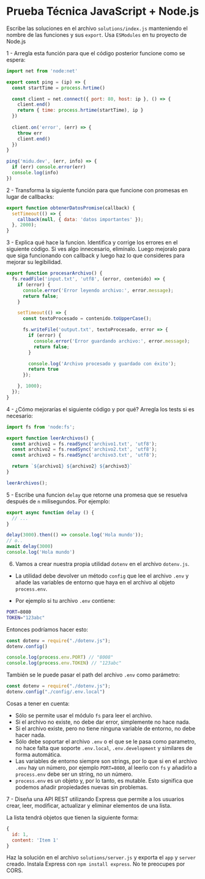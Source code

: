 # Prueba Técnica JavaScript + Node.js

Escribe las soluciones en el archivo `solutions/index.js` manteniendo el nombre de las funciones y sus `export`. Usa `ESModules` en tu proyecto de Node.js

1 - Arregla esta función para que el código posterior funcione como se espera:

```javascript
import net from 'node:net'

export const ping = (ip) => {
  const startTime = process.hrtime()

  const client = net.connect({ port: 80, host: ip }, () => {
    client.end()
    return { time: process.hrtime(startTime), ip }
  })
  
  client.on('error', (err) => {
    throw err
    client.end()
  })
}

ping('midu.dev', (err, info) => {
  if (err) console.error(err)
  console.log(info)
})
```

2 - Transforma la siguiente función para que funcione con promesas en lugar de callbacks:

```javascript
export function obtenerDatosPromise(callback) {
  setTimeout(() => {
    callback(null, { data: 'datos importantes' });
  }, 2000);
}
```

3 - Explica qué hace la funcion. Identifica y corrige los errores en el siguiente código. Si ves algo innecesario, elimínalo. Luego mejoralo para que siga funcionando con callback y luego haz lo que consideres para mejorar su legibilidad.

```javascript
export function procesarArchivo() {
  fs.readFile('input.txt', 'utf8', (error, contenido) => {
    if (error) {
      console.error('Error leyendo archivo:', error.message);
      return false;
    }

    setTimeout(() => {
      const textoProcesado = contenido.toUpperCase();

      fs.writeFile('output.txt', textoProcesado, error => {
        if (error) {
          console.error('Error guardando archivo:', error.message);
          return false;
        }

        console.log('Archivo procesado y guardado con éxito');
        return true
      });

    }, 1000);
  });
}
```

4 - ¿Cómo mejorarías el siguiente código y por qué? Arregla los tests si es necesario:

```javascript
import fs from 'node:fs';

export function leerArchivos() {
  const archivo1 = fs.readSync('archivo1.txt', 'utf8');
  const archivo2 = fs.readSync('archivo2.txt', 'utf8');
  const archivo3 = fs.readSync('archivo3.txt', 'utf8');

  return `${archivo1} ${archivo2} ${archivo3}`
}

leerArchivos();
```

5 - Escribe una funcion `delay` que retorne una promesa que se resuelva después de `n` milisegundos. Por ejemplo:

```javascript
export async function delay () {
  // ...
}

delay(3000).then(() => console.log('Hola mundo'));
// o..
await delay(3000)
console.log('Hola mundo')
```

6. Vamos a crear nuestra propia utilidad `dotenv` en el archivo `dotenv.js`.

- La utilidad debe devolver un método `config` que lee el archivo `.env` y añade las variables de entorno que haya en el archivo al objeto `process.env`.

- Por ejemplo si tu archivo `.env` contiene:

```sh
PORT=8080
TOKEN="123abc"
```

Entonces podríamos hacer esto:

```javascript
const dotenv = require("./dotenv.js");
dotenv.config()

console.log(process.env.PORT) // "8008"
console.log(process.env.TOKEN) // "123abc"
```

También se le puede pasar el path del archivo `.env` como parámetro:

```javascript
const dotenv = require("./dotenv.js");
dotenv.config("./config/.env.local")
```

Cosas a tener en cuenta:

- Sólo se permite usar el módulo `fs` para leer el archivo.
- Si el archivo no existe, no debe dar error, simplemente no hace nada.
- Si el archivo existe, pero no tiene ninguna variable de entorno, no debe hacer nada.
- Sólo debe soportar el archivo `.env` o el que se le pasa como parametro, no hace falta que soporte `.env.local`, `.env.development` y similares de forma automática.
- Las variables de entorno siempre son strings, por lo que si en el archivo `.env` hay un número, por ejemplo `PORT=8080`, al leerlo con `fs` y añadirlo a `process.env` debe ser un string, no un número.
- `process.env` es un objeto y, por lo tanto, es mutable. Esto significa que podemos añadir propiedades nuevas sin problemas.


7 - Diseña una API REST utilizando Express que permite a los usuarios crear, leer, modificar, actualizar y eliminar elementos de una lista.

La lista tendrá objetos que tienen la siguiente forma:

```javascript
{
  id: 1,
  content: 'Item 1'
}
```

Haz la solución en el archivo `solutions/server.js` y exporta el `app` y `server` creado.
Instala Express con `npm install express`. No te preocupes por CORS.